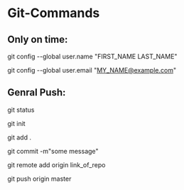 # Git-Commands

## Only on time: 

git config --global user.name "FIRST_NAME LAST_NAME"

git config --global user.email "MY_NAME@example.com"


## Genral Push: 

git status

git init

git add . 

git commit -m"some message"

git remote add origin link_of_repo

git push origin master
